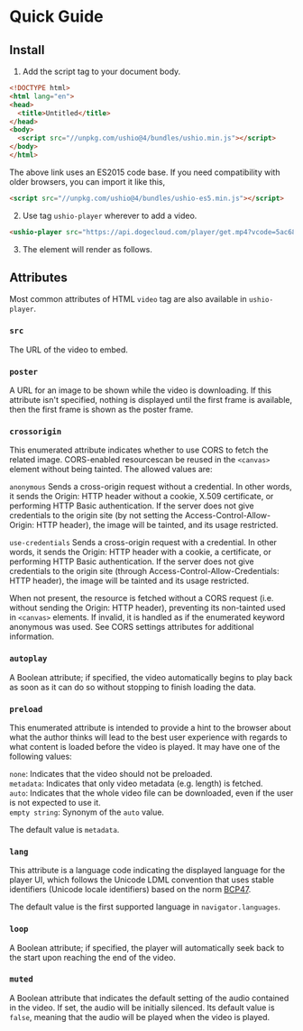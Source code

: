 # Quick Guide

## Install

1. Add the script tag to your document body.

```html
<!DOCTYPE html>
<html lang="en">
<head>
  <title>Untitled</title>
</head>
<body>
  <script src="//unpkg.com/ushio@4/bundles/ushio.min.js"></script>
</body>
</html>
```

The above link uses an ES2015 code base. If you need compatibility with older browsers, you can import it like this,

```html
<script src="//unpkg.com/ushio@4/bundles/ushio-es5.min.js"></script>
```

2. Use tag `ushio-player` wherever to add a video.

```html
<ushio-player src="https://api.dogecloud.com/player/get.mp4?vcode=5ac682e6f8231991&userId=17&ext=.mp4"></ushio-player>
```

3. The element will render as follows.

<div class="video-wrap">
<ushio-player src="https://api.dogecloud.com/player/get.mp4?vcode=5ac682e6f8231991&userId=17&ext=.mp4"></ushio-player>
</div>

## Attributes

Most common attributes of HTML `video` tag are also available in `ushio-player`.

### `src`

The URL of the video to embed.

### `poster`

A URL for an image to be shown while the video is downloading. If this attribute isn't specified, nothing is displayed until the first frame is available, then the first frame is shown as the poster frame.

### `crossorigin`

This enumerated attribute indicates whether to use CORS to fetch the related image. CORS-enabled resourcescan be reused in the `<canvas>` element without being tainted. The allowed values are:

  `anonymous`
  Sends a cross-origin request without a credential. In other words, it sends the Origin: HTTP header without a cookie, X.509 certificate, or performing HTTP Basic authentication. If the server does not give credentials to the origin site (by not setting the Access-Control-Allow-Origin: HTTP header), the image will be tainted, and its usage restricted.
  
  `use-credentials`
  Sends a cross-origin request with a credential. In other words, it sends the Origin: HTTP header with a cookie, a certificate, or performing HTTP Basic authentication. If the server does not give credentials to the origin site (through Access-Control-Allow-Credentials: HTTP header), the image will be tainted and its usage restricted.

When not present, the resource is fetched without a CORS request (i.e. without sending the Origin: HTTP header), preventing its non-tainted used in `<canvas>` elements. If invalid, it is handled as if the enumerated keyword anonymous was used. See CORS settings attributes for additional information.

### `autoplay`

A Boolean attribute; if specified, the video automatically begins to play back as soon as it can do so without stopping to finish loading the data.

### `preload`

This enumerated attribute is intended to provide a hint to the browser about what the author thinks will lead to the best user experience with regards to what content is loaded before the video is played. It may have one of the following values:

`none`: Indicates that the video should not be preloaded.  
`metadata`: Indicates that only video metadata (e.g. length) is fetched.  
`auto`: Indicates that the whole video file can be downloaded, even if the user is not expected to use it.  
`empty string`: Synonym of the `auto` value.

The default value is `metadata`.

### `lang`

This attribute is a language code indicating the displayed language for the player UI, which follows the Unicode LDML convention that uses stable identifiers (Unicode locale identifiers) based on the norm [BCP47](http://www.rfc-editor.org/rfc/bcp/bcp47.txt).

The default value is the first supported language in `navigator.languages`.
 
### `loop`

A Boolean attribute; if specified, the player will automatically seek back to the start upon reaching the end of the video. 
 
### `muted`

A Boolean attribute that indicates the default setting of the audio contained in the video. If set, the audio will be initially silenced. Its default value is `false`, meaning that the audio will be played when the video is played.
